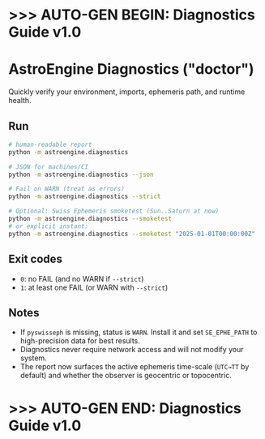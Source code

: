 # >>> AUTO-GEN BEGIN: Diagnostics Guide v1.0
# AstroEngine Diagnostics ("doctor")

Quickly verify your environment, imports, ephemeris path, and runtime health.

## Run
```bash
# human-readable report
python -m astroengine.diagnostics

# JSON for machines/CI
python -m astroengine.diagnostics --json

# Fail on WARN (treat as errors)
python -m astroengine.diagnostics --strict

# Optional: Swiss Ephemeris smoketest (Sun..Saturn at now)
python -m astroengine.diagnostics --smoketest
# or explicit instant:
python -m astroengine.diagnostics --smoketest "2025-01-01T00:00:00Z"
```

## Exit codes

* `0`: no FAIL (and no WARN if `--strict`)
* `1`: at least one FAIL (or WARN with `--strict`)

## Notes

* If `pyswisseph` is missing, status is `WARN`. Install it and set `SE_EPHE_PATH` to high-precision data for best results.
* Diagnostics never require network access and will not modify your system.
* The report now surfaces the active ephemeris time-scale (`UTC→TT` by default) and whether the observer is geocentric or topocentric.

# >>> AUTO-GEN END: Diagnostics Guide v1.0
